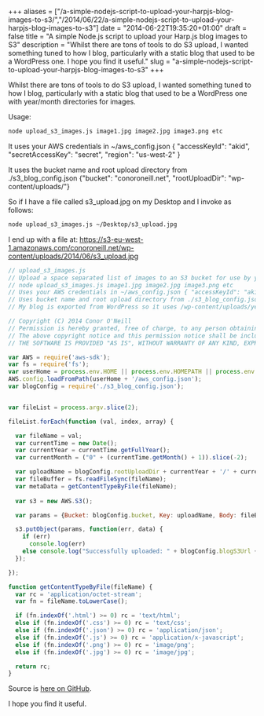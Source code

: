 +++
aliases = ["/a-simple-nodejs-script-to-upload-your-harpjs-blog-images-to-s3/","/2014/06/22/a-simple-nodejs-script-to-upload-your-harpjs-blog-images-to-s3"]
date = "2014-06-22T19:35:20+01:00"
draft = false
title = "A simple Node.js script to upload your Harp.js blog images to S3"
description = "Whilst there are tons of tools to do S3 upload, I wanted something tuned to how I blog, particularly with a static blog that used to be a WordPress one. I hope you find it useful."
slug = "a-simple-nodejs-script-to-upload-your-harpjs-blog-images-to-s3"
+++

Whilst there are tons of tools to do S3 upload, I wanted something tuned to how I blog, particularly with a static blog that used to be a WordPress one with year/month directories for images. 

Usage: 
```bash
node upload_s3_images.js image1.jpg image2.jpg image3.png etc
```

It uses your AWS credentials in ~/aws_config.json { "accessKeyId": "akid", "secretAccessKey": "secret", "region": "us-west-2" }

It uses the bucket name and root upload directory from ./s3_blog_config.json {"bucket": "conoroneill.net", "rootUploadDir": "wp-content/uploads/"}

So if I have a file called s3_upload.jpg on my Desktop and I invoke as follows:

```bash
node upload_s3_images.js ~/Desktop/s3_upload.jpg
```

I end up with a file at: https://s3-eu-west-1.amazonaws.com/conoroneill.net/wp-content/uploads/2014/06/s3_upload.jpg

```javascript
// upload_s3_images.js
// Upload a space separated list of images to an S3 bucket for use by your Harp.js static blog
// node upload_s3_images.js image1.jpg image2.jpg image3.png etc
// Uses your AWS credentials in ~/aws_config.json { "accessKeyId": "akid", "secretAccessKey": "secret", "region": "us-west-2" }
// Uses bucket name and root upload directory from ./s3_blog_config.json {"bucket": "conoroneill.net", "rootUploadDir": "wp-content/uploads/"}
// My blog is exported from WordPress so it uses /wp-content/uploads/year/month/ as the directory stucture

// Copyright (C) 2014 Conor O'Neill
// Permission is hereby granted, free of charge, to any person obtaining a copy of this software and associated documentation files (the "Software"), to deal in the Software without restriction, including without limitation the rights to use, copy, modify, merge, publish, distribute, sublicense, and/or sell copies of the Software, and to permit persons to whom the Software is furnished to do so, subject to the following conditions:
// The above copyright notice and this permission notice shall be included in all copies or substantial portions of the Software.
// THE SOFTWARE IS PROVIDED "AS IS", WITHOUT WARRANTY OF ANY KIND, EXPRESS OR IMPLIED, INCLUDING BUT NOT LIMITED TO THE WARRANTIES OF MERCHANTABILITY, FITNESS FOR A PARTICULAR PURPOSE AND NONINFRINGEMENT. IN NO EVENT SHALL THE AUTHORS OR COPYRIGHT HOLDERS BE LIABLE FOR ANY CLAIM, DAMAGES OR OTHER LIABILITY, WHETHER IN AN ACTION OF CONTRACT, TORT OR OTHERWISE, ARISING FROM, OUT OF OR IN CONNECTION WITH THE SOFTWARE OR THE USE OR OTHER DEALINGS IN THE SOFTWARE.

var AWS = require('aws-sdk');
var fs = require('fs'); 
var userHome = process.env.HOME || process.env.HOMEPATH || process.env.USERPROFILE;
AWS.config.loadFromPath(userHome + '/aws_config.json');
var blogConfig = require('./s3_blog_config.json');


var fileList = process.argv.slice(2);

fileList.forEach(function (val, index, array) {

  var fileName = val;
  var currentTime = new Date();
  var currentYear = currentTime.getFullYear();
  var currentMonth = ("0" + (currentTime.getMonth() + 1)).slice(-2);

  var uploadName = blogConfig.rootUploadDir + currentYear + '/' + currentMonth + '/' + fileName.split('/').pop();
  var fileBuffer = fs.readFileSync(fileName);
  var metaData = getContentTypeByFile(fileName);
    
  var s3 = new AWS.S3(); 

  var params = {Bucket: blogConfig.bucket, Key: uploadName, Body: fileBuffer, ContentType: metaData};

  s3.putObject(params, function(err, data) {
    if (err)       
      console.log(err)     
    else console.log("Successfully uploaded: " + blogConfig.blogS3Url + blogConfig.bucket + "/" + uploadName);   
  });

});

function getContentTypeByFile(fileName) {
  var rc = 'application/octet-stream';
  var fn = fileName.toLowerCase();

  if (fn.indexOf('.html') >= 0) rc = 'text/html';
  else if (fn.indexOf('.css') >= 0) rc = 'text/css';
  else if (fn.indexOf('.json') >= 0) rc = 'application/json';
  else if (fn.indexOf('.js') >= 0) rc = 'application/x-javascript';
  else if (fn.indexOf('.png') >= 0) rc = 'image/png';
  else if (fn.indexOf('.jpg') >= 0) rc = 'image/jpg';

  return rc;
}

```

Source is [here on GitHub](https://github.com/conoro/conoro.github.io/blob/master/_harp/js/upload_s3_images.js).

I hope you find it useful.
